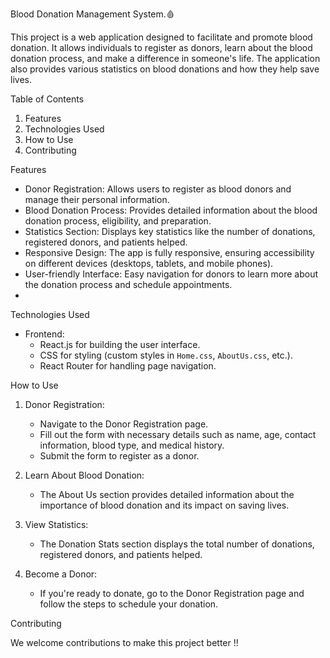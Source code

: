 Blood Donation Management System.🩸

This project is a web application designed to facilitate and promote blood donation. It allows individuals to register as donors, learn about the blood donation process, and make a difference in someone's life. The application also provides various statistics on blood donations and how they help save lives.

Table of Contents
1. Features
2. Technologies Used
3. How to Use
4. Contributing

Features
- Donor Registration: Allows users to register as blood donors and manage their personal information.
- Blood Donation Process: Provides detailed information about the blood donation process, eligibility, and preparation.
- Statistics Section: Displays key statistics like the number of donations, registered donors, and patients helped.
- Responsive Design: The app is fully responsive, ensuring accessibility on different devices (desktops, tablets, and mobile phones).
- User-friendly Interface: Easy navigation for donors to learn more about the donation process and schedule appointments.
- 
Technologies Used
- Frontend:
  - React.js for building the user interface.
  - CSS for styling (custom styles in `Home.css`, `AboutUs.css`, etc.).
  - React Router for handling page navigation.

How to Use

1. Donor Registration:
   - Navigate to the Donor Registration page.
   - Fill out the form with necessary details such as name, age, contact information, blood type, and medical history.
   - Submit the form to register as a donor.

2. Learn About Blood Donation:
   - The About Us section provides detailed information about the importance of blood donation and its impact on saving lives.

3. View Statistics:
   - The Donation Stats section displays the total number of donations, registered donors, and patients helped.

4. Become a Donor:
   - If you're ready to donate, go to the Donor Registration page and follow the steps to schedule your donation.


Contributing

We welcome contributions to make this project better !!

